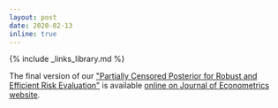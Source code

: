 ```yaml
---
layout: post
date: 2020-02-13
inline: true
---
```

{% include _links_library.md %}

The final version of our ["Partially Censored Posterior for Robust and Efficient Risk Evaluation"](/projects/4_project) is available [online on Journal of Econometrics website](https://doi.org/10.1016/j.jeconom.2019.12.007).